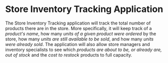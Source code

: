 # Store Inventory Tracking Application

The Store Inventory Tracking application will track the total number of products there are in the store. 
More specifically, it will keep track of a *product's name*, how many *units of a given product were ordered* 
by the store, how many *units are still available to be sold*, and how many *units were already sold*. The application will also allow store managers 
and inventory specialists to see which *products are about to be, or already are, out of stock* 
and the *cost to restock* products to full capacity.
